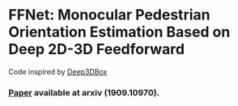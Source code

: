 # FFNet: Monocular Pedestrian Orientation Estimation Based on Deep 2D-3D Feedforward

Code inspired by [Deep3DBox](https://github.com/smallcorgi/3D-Deepbox)

### [Paper](https://arxiv.org/pdf/1909.10970.pdf) available at arxiv (1909.10970).
